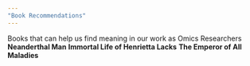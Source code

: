 ```yaml
---
"Book Recommendations"
---
```



Books that can help us find meaning in our work as Omics Researchers
**Neanderthal Man**
**Immortal Life of Henrietta Lacks**
**The Emperor of All Maladies**

